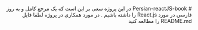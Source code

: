 <p dir="rtl">
# Persian-reactJS-book
در این پروژه سعی بر این است که یک مرجع کامل و به روز فارسی در مورد React.js را داشته باشیم . در مورد همکاری در پروژه لطفا فایل README.md را مطالعه کنید
</p>
